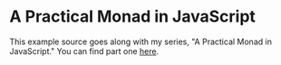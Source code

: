A Practical Monad in JavaScript
===============================

This example source goes along with my series, "A Practical Monad in JavaScript." You can find part one [here](https://medium.com/@hugodotrb/a-practical-monad-in-javascript-b98e94db5b1c).
